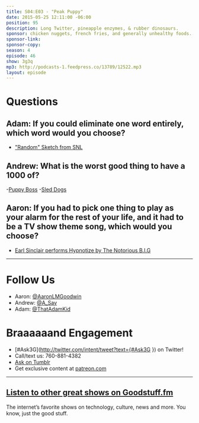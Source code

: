 ```yaml
---
title: S04:E03 - "Peak Puppy"
date: 2015-05-25 12:11:00 -06:00
position: 95
description: Long Twitter, pineapple enzymes, & rubber dinosaurs.
sponsor: chicken nuggets, french fries, and generally unhealthy foods.
sponsor-link: 
sponsor-copy: 
season: 4
episode: 46
show: 3g3q
mp3: http://podcasts-1.feedpress.co/13789/12522.mp3
layout: episode
---
```


# Questions

## Adam: If you could eliminate one word entirely, which word would you choose?
- ["Random" Sketch from SNL](https://screen.yahoo.com/dino-bones-062536489.html)

## Andrew: What is the worst good thing to have a 1000 of?
-[Puppy Boss](http://shareamazingpictures.com/wp-content/uploads/2012/12/Dog-sitting-like-a-boss.jpg) -[Sled Dogs](http://cutearoo.com/wp-content/uploads/2012/12/Puppy10.jpg)

## Aaron: If you had to pick one thing to play as your alarm for the rest of your life, and it had to be a TV show theme song, which would you choose?
- [Earl Sinclair performs Hypnotize by The Notorious B.I.G](https://youtu.be/-v2mvO7Yq48)

***

# Follow Us
* Aaron: [@AaronLMGoodwin](http://twitter.com/aaronlmgoodwin)
* Andrew: [@A_Sav](http://twitter.com/a_sav)
* Adam: [@ThatAdamKid](http://twitter.com/thatadamkid)

# Braaaaaand Engagement
* [#Ask3G](http://twitter.com/intent/tweet?text={#Ask3G }) on Twitter!
* Call/text us: 760-881-4382
* [Ask on Tumblr](http://3g3q.co/ask)
* Get exclusive content at [patreon.com](http://www.patreon.com/3g3q)

***

## [Listen to other great shows on Goodstuff.fm](http://goodstuff.fm/)
The internet’s favorite shows on technology, culture, news and more. You know, just the good stuff.
